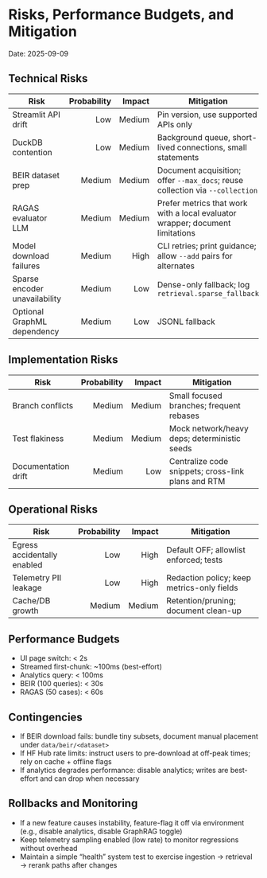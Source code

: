 # Risks, Performance Budgets, and Mitigation

Date: 2025-09-09

## Technical Risks

| Risk | Probability | Impact | Mitigation |
|---|---:|---:|---|
| Streamlit API drift | Low | Medium | Pin version, use supported APIs only |
| DuckDB contention | Low | Medium | Background queue, short-lived connections, small statements |
| BEIR dataset prep | Medium | Medium | Document acquisition; offer `--max_docs`; reuse collection via `--collection` |
| RAGAS evaluator LLM | Medium | Medium | Prefer metrics that work with a local evaluator wrapper; document limitations |
| Model download failures | Medium | High | CLI retries; print guidance; allow `--add` pairs for alternates |
| Sparse encoder unavailability | Medium | Low | Dense-only fallback; log `retrieval.sparse_fallback` |
| Optional GraphML dependency | Medium | Low | JSONL fallback |

## Implementation Risks

| Risk | Probability | Impact | Mitigation |
|---|---:|---:|---|
| Branch conflicts | Medium | Medium | Small focused branches; frequent rebases |
| Test flakiness | Medium | Medium | Mock network/heavy deps; deterministic seeds |
| Documentation drift | Medium | Low | Centralize code snippets; cross-link plans and RTM |

## Operational Risks

| Risk | Probability | Impact | Mitigation |
|---|---:|---:|---|
| Egress accidentally enabled | Low | High | Default OFF; allowlist enforced; tests |
| Telemetry PII leakage | Low | High | Redaction policy; keep metrics-only fields |
| Cache/DB growth | Medium | Medium | Retention/pruning; document clean-up |

## Performance Budgets

- UI page switch: < 2s
- Streamed first-chunk: ~100ms (best-effort)
- Analytics query: < 100ms
- BEIR (100 queries): < 30s
- RAGAS (50 cases): < 60s

## Contingencies

- If BEIR download fails: bundle tiny subsets, document manual placement under `data/beir/<dataset>`
- If HF Hub rate limits: instruct users to pre-download at off-peak times; rely on cache + offline flags
- If analytics degrades performance: disable analytics; writes are best-effort and can drop when necessary

## Rollbacks and Monitoring

- If a new feature causes instability, feature-flag it off via environment (e.g., disable analytics, disable GraphRAG toggle)
- Keep telemetry sampling enabled (low rate) to monitor regressions without overhead
- Maintain a simple “health” system test to exercise ingestion → retrieval → rerank paths after changes
